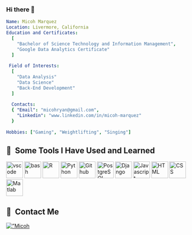 ### Hi there 👋

<!--
**Micohryan/Micohryan** is a ✨ _special_ ✨ repository because its `README.md` (this file) appears on your GitHub profile.

Here are some ideas to get you started:

- 🔭 I’m currently working on ...
- 🌱 I’m currently learning ...
- 👯 I’m looking to collaborate on ...
- 🤔 I’m looking for help with ...
- 💬 Ask me about ...
- 📫 How to reach me: ...
- 😄 Pronouns: ...
- ⚡ Fun fact: ...
-->

```yaml
Name: Micoh Marquez
Location: Livermore, California
Education and Certificates:
  [
    "Bachelor of Science Technology and Information Management",
    "Google Data Analytics Certificate"
  ]
  
 Field of Interests:
  [
    "Data Analysis"
    "Data Science"
    "Back-End Development"
  ]
  
  Contacts:
  { "Email": "micohryan@gmail.com",
    "Linkedin": "www.linkedin.com/in/micoh-marquez"
  }
  
Hobbies: ["Gaming", "Weightlifting", "Singing"]


```

<h2> 🚀 &nbsp;Some Tools I Have Used and Learned</h2>
<p align="left">
  <img src="https://cdn.jsdelivr.net/gh/devicons/devicon/icons/vscode/vscode-original.svg" alt="vscode" width="45" height="45"/>
  <img src="https://cdn.jsdelivr.net/gh/devicons/devicon/icons/bash/bash-original.svg" alt="bash" width="45" height="45"/>
  <img src="https://cdn.jsdelivr.net/gh/devicons/devicon/icons/r/r-original.svg" alt="R" width="45" height="45"/>
  <img src="https://cdn.jsdelivr.net/gh/devicons/devicon/icons/python/python-original.svg" alt="Python" width="45" height="45"/>
  <img src="https://cdn.jsdelivr.net/gh/devicons/devicon/icons/github/github-original-wordmark.svg" alt="Github" width="45" height="45"/>
  <img src="https://cdn.jsdelivr.net/gh/devicons/devicon/icons/postgresql/postgresql-original-wordmark.svg" alt="PostgreSQL" width="45" height="45"/>
  <img src="https://cdn.jsdelivr.net/gh/devicons/devicon/icons/django/django-plain-wordmark.svg" alt="Django" width="45" height="45" />
  <img src="https://cdn.jsdelivr.net/gh/devicons/devicon/icons/javascript/javascript-plain.svg" alt="Javascript" width="45" height="45"/>
  <img src="https://cdn.jsdelivr.net/gh/devicons/devicon/icons/html5/html5-original-wordmark.svg" alt="HTML" width="45" height="45"/>
  <img src="https://cdn.jsdelivr.net/gh/devicons/devicon/icons/css3/css3-original-wordmark.svg" alt="CSS" width="45" height="45"/>
  <img src="https://cdn.jsdelivr.net/gh/devicons/devicon/icons/matlab/matlab-original.svg" alt="Matlab" width="45" height="45"/>
</p>
<h2> 🚀 &nbsp;Contact Me</h2>
<a href=”https://www.linkedin.com/in/micoh-marquez/"><img align=”left” src=”https://github.com/Micohryan/Micohryan/blob/main/images/linkedin.png" alt=”Micoh | LinkedIn” width=”21px”/></a>
